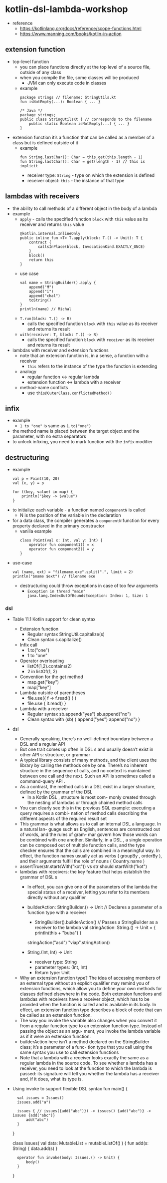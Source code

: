 # kotlin-dsl-lambda-workshop

* reference
    * https://kotlinlang.org/docs/reference/scope-functions.html
    * https://www.manning.com/books/kotlin-in-action

## extension function
* top-level function
    * you can place functions directly at the top level of a source file, outside of any class
    * when you compile the file, some classes will be produced
        * JVM can only execute code  in classes
    * example
        ```
        package strings // filename: StringUtils.kt
        fun isNotEmpty(...): Boolean { ... }
        
        /* Java */
        package strings;
        public class StringUtilsKt { // corresponds to the filename
            public static Boolean isNotEmpty(...) { ... }
        }
        ```
* extension function it’s a function that can be called as a member of a class but is defined outside of it
    * example
        ```
        fun String.lastChar(): Char = this.get(this.length - 1)
        fun String.lastChar(): Char = get(length - 1) // this is implicit
        ```
        * receiver type: `String` - type on which the extension is defined
        * receiver object: `this` - the instance of that type
    
## lambdas with receivers
* the ability to call methods of a different object in the body of a lambda
* example
    * `apply` - calls the specified function `block` with `this` value as its receiver and returns 
    `this` value
        ```
        @kotlin.internal.InlineOnly
        public inline fun <T> T.apply(block: T.() -> Unit): T {
            contract {
                callsInPlace(block, InvocationKind.EXACTLY_ONCE)
            }
            block()
            return this
        }
        ```
    * use case
        ```
        val name = StringBuilder().apply {
            append("M")
            append("i")
            append("chal")
            toString()
        }
        println(name) // Michal
        ```
    * `T.run(block: T.() -> R)`
        * calls the specified function `block` with `this` value as its receiver and returns its result
    * `with(receiver: T, block: T.() -> R)`
        * calls the specified function `block` with `receiver` as its receiver and returns its result
* lambdas with receiver and extension functions
    * note that an extension function is, in a sense, a function with a receiver
        * `this` refers to the instance of the type the function is extending
    * analogy
        * regular function <-> regular lambda
        * extension function <-> lambda with a receiver
    * method-name conflicts
        * use `this@OuterClass.conflictedMethod()`
        
## infix
* example
    * `1 to "one"` is same as `1.to("one")`
* the method name is placed between the target object and the parameter, with no 
extra separators
* to unlock infixing, you need to mark function with the `infix` modifier

## destructuring
* example
    ```
    val p = Point(10, 20)
    val (x, y) = p  
    ```
    ```
    for ((key, value) in map) {
        println("$key -> $value")
    }
    ```
* to initialize each variable - a function named `componentN` is called
    * N is the position of the variable in the declaration
* for a data class, the compiler generates a `componentN` function for every property declared 
in the primary constructor
    * vanilla example
        ```
        class Point(val x: Int, val y: Int) {
            operator fun component1() = x
            operator fun component2() = y
        }      
        ```
* use-case
    ```
    val (name, ext) = "filename.exe".split(".", limit = 2)
    println("$name $ext") // filename exe
    ```
    * destructuring could throw exceptions in case of too few arguments
        * `Exception in thread "main" java.lang.IndexOutOfBoundsException: Index: 1, Size: 1`

### dsl
* Table 11.1 Kotlin support for clean syntax
    * Extension function
        * Regular syntax StringUtil.capitalize(s) 
        * Clean syntax s.capitalize()
    * Infix call
        * 1.to("one") 
        * 1 to "one" 
    * Operator overloading
        * listOf(1,2).contains(2)
        * 2 in listOf(1, 2)
    * Convention for the get method
        * map.get("key") 
        * map["key"] 
    * Lambda outside of parentheses
        * file.use({ f -> f.read() } ) 
        * file.use { it.read() }
    * Lambda with a receiver
        * Regular syntax
            sb.append("yes")
            sb.append("no")
        * Clean syntax
            with (sb) {
                append("yes")
                append("no")
            }
    
* dsl
    * Generally speaking, there’s no well-defined boundary between a DSL and a regular
      API
    * But one trait comes up often in DSL s and usually
      doesn’t exist in other API s: structure, or grammar
    * A typical library consists of many methods, and the client uses the library by calling
      the methods one by one. There’s no inherent structure in the sequence of calls, and
      no context is maintained between one call and the next. Such an API is sometimes
      called a command-query API .
    * As a contrast, the method calls in a DSL exist in a larger
      structure, defined by the grammar of the DSL
      * In a Kotlin DSL , structure is most com-
        monly created through the nesting of lambdas or through chained method calls
    * You
      can clearly see this in the previous SQL example: executing a query requires a combi-
      nation of method calls describing the different aspects of the required result set
    * This grammar is what allows us to call an internal DSL a language. In a natural lan-
      guage such as English, sentences are constructed out of words, and the rules of gram-
      mar govern how those words can be combined with one another. Similarly, in a DSL , a
      single operation can be composed out of multiple function calls, and the type checker
      ensures that the calls are combined in a meaningful way. In effect, the function names
      usually act as verbs ( groupBy , orderBy ), and their arguments fulfill the role of nouns
      ( Country.name )
    * assertTrue(str.startsWith("kot")) vs str should startWith("kot")
    * lambdas with
      receivers: the key feature that helps establish the grammar of DSL s
      *  In effect, you
        can give one of the parameters of the lambda the special status of a receiver, letting you
        refer to its members directly without any qualifier
      * builderAction: StringBuilder.() -> Unit // Declares a parameter of a function type with a receiver
        *  StringBuilder().builderAction() // Passes a StringBuilder as a receiver to the lambda
        val stringAction: String.() -> Unit = { println(this + "buba") }
        
        stringAction("asd")
        "viap".stringAction()
      * String.(Int, Int) -> Unit
        * receiver type: String
        * parameter types: (Int, Int)
        * Return type: Unit
    * Why an extension function type? The idea of accessing members of an external type
      without an explicit qualifier may remind you of extension functions, which allow you
      to define your own methods for classes defined elsewhere in the code. Both extension
      functions and lambdas with receivers have a receiver object, which has to be provided
      when the function is called and is available in its body. In effect, an extension function
      type describes a block of code that can be called as an extension function.
    * The way you invoke the variable also changes when you convert it from a regular
      function type to an extension function type. Instead of passing the object as an argu-
      ment, you invoke the lambda variable as if it were an extension function.
    * builderAction
      here isn’t a method declared on the StringBuilder class; it’s a parameter of a func-
      tion type that you call using the same syntax you use to call extension functions
    * Note that a lambda with a receiver looks exactly the same as a regular lambda in the
      source code. To see whether a lambda has a receiver, you need to look at the function
      to which the lambda is passed: its signature will tell you whether the lambda has a
      receiver and, if it does, what its type is.
* Using invoke to support flexible DSL syntax
    fun main() {
    
        val issues = Issues()
        issues.add("a")
        
        issues { // issues({add("abc")}) -> issues() {add("abc")} -> issues {add("abc")}
            add("abc")
        }
    }
    
    class Issues(
        val data: MutableList<String> = mutableListOf()
    ) {
        fun add(s: String) {
            data.add(s)
        }
    
        operator fun invoke(body: Issues.() -> Unit) {
            body()
        }
    }
      